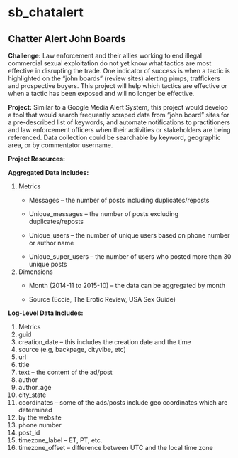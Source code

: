# sb_chatalert

## Chatter Alert John Boards ##

<b>Challenge:</b> Law enforcement and their allies working to end illegal commercial sexual exploitation do not yet know what tactics are most effective in disrupting the trade. One indicator of success is when a tactic is highlighted on the “john boards” (review sites) alerting pimps, traffickers and prospective buyers. This project will help which tactics are effective or when a tactic has been exposed and will no longer be effective.

<b>Project:</b> Similar to a Google Media Alert System, this project would develop a tool that would search frequently scraped data from “john board” sites for a pre-described list of keywords, and automate notifications to practitioners and law enforcement officers when their activities or stakeholders are being referenced. Data collection could be searchable by keyword, geographic area, or by commentator username. 

<b>Project Resources:</b>

<b>Aggregated Data Includes:</b>
<ol>
<li>Metrics</li>
<ul>
<li> Messages – the number of posts including duplicates/reposts</li></ul>
<ul>
<li> Unique_messages – the number of posts excluding duplicates/reposts</li></ul>
<ul>
<li> Unique_users – the number of unique users based on phone number or author name</li></ul>
<ul>
<li> Unique_super_users – the number of users who posted more than 30 unique posts </li></ul>

<li>Dimensions</li>
<ul>
<li> Month (2014-11 to 2015-10) – the data can be aggregated by month</li></ul>
<ul>
<li> Source (Eccie, The Erotic Review, USA Sex Guide) </li></ul>
</ol>

<b>Log-Level Data Includes:</b>
<ol>
<li>Metrics</li>
<li>guid</li>
<li>creation_date – this includes the creation date and the time</li>
<li>source (e.g, backpage, cityvibe, etc)</li>
<li>url</li>
<li>title</li>
<li>text – the content of the ad/post</li>
<li>author</li>
<li>author_age</li>
<li>city_state</li>
<li>coordinates – some of the ads/posts include geo coordinates which are determined </li>
<li>by the website</li>
<li>phone number</li>
<li>post_id</li>
<li>timezone_label – ET, PT, etc.</li>
<li>timezone_offset – difference between UTC and the local time zone</li>
</ol>

